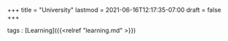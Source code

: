 +++
title = "University"
lastmod = 2021-06-16T12:17:35-07:00
draft = false
+++

tags
: [Learning]({{<relref "learning.md" >}})
